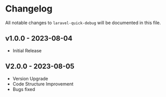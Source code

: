 # Changelog

All notable changes to `laravel-quick-debug` will be documented in this file.

## v1.0.0 - 2023-08-04

- Initial Release

## V2.0.0 - 2023-08-05

- Version Upgrade
- Code Structure Improvement
- Bugs fixed
